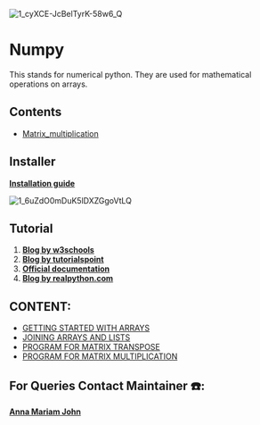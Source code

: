 ![1_cyXCE-JcBelTyrK-58w6_Q](https://user-images.githubusercontent.com/79012314/205358404-8f17b325-e9ae-4f9e-bc1e-8629f2e6972e.png)

# Numpy
This stands for numerical python. They are used for mathematical operations on arrays.

## Contents
- [Matrix_multiplication](https://github.com/CSI-SCT-SB/PY_XTREME/tree/main/Numpy/Matrix_multiplication)

## Installer
[**Installation guide**](https://www.tutorialspoint.com/numpy/numpy_environment.htm)


![1_6uZdO0mDuK5lDXZGgoVtLQ](https://user-images.githubusercontent.com/79012314/205358544-cf71a0cf-e43b-4031-b08a-a8961083d507.jpg)

## Tutorial
1. [**Blog by w3schools**](https://www.w3schools.com/python/numpy/default.asp)
1. [**Blog by tutorialspoint**](https://www.tutorialspoint.com/numpy/numpy_quick_guide.htm)
1. [**Official documentation**](https://numpy.org/doc/stable/user/quickstart.html)
1. [**Blog by realpython.com**](https://realpython.com/numpy-tutorial/)

## CONTENT:
- [GETTING STARTED WITH ARRAYS](https://github.com/CSI-SCT-SB/PY_XTREME/blob/main/Numpy/numpy_basics.ipynb)
- [JOINING ARRAYS AND LISTS](https://github.com/CSI-SCT-SB/PY_XTREME/blob/main/Numpy/ListstoMatrix.ipynb)
- [PROGRAM FOR MATRIX TRANSPOSE](https://github.com/CSI-SCT-SB/PY_XTREME/blob/main/Numpy/Matrix_transpose/transpose.ipynb)
- [PROGRAM FOR MATRIX MULTIPLICATION]()

## For Queries Contact Maintainer ☎️: 
[**Anna Mariam John**](https://wa.me/<+919745237420>)
